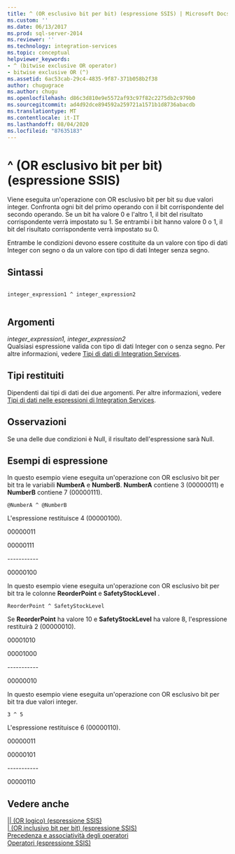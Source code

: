 ```yaml
---
title: ^ (OR esclusivo bit per bit) (espressione SSIS) | Microsoft Docs
ms.custom: ''
ms.date: 06/13/2017
ms.prod: sql-server-2014
ms.reviewer: ''
ms.technology: integration-services
ms.topic: conceptual
helpviewer_keywords:
- ^ (bitwise exclusive OR operator)
- bitwise exclusive OR (^)
ms.assetid: 6ac53cab-29c4-4835-9f87-371b058b2f38
author: chugugrace
ms.author: chugu
ms.openlocfilehash: d86c3d810e9e5572af93c97f82c2275db2c979b0
ms.sourcegitcommit: ad4d92dce894592a259721a1571b1d8736abacdb
ms.translationtype: MT
ms.contentlocale: it-IT
ms.lasthandoff: 08/04/2020
ms.locfileid: "87635183"
---
```

# <a name="-bitwise-exclusive-or-ssis-expression"></a>^ (OR esclusivo bit per bit) (espressione SSIS)
  Viene eseguita un'operazione con OR esclusivo bit per bit su due valori integer. Confronta ogni bit del primo operando con il bit corrispondente del secondo operando. Se un bit ha valore 0 e l'altro 1, il bit del risultato corrispondente verrà impostato su 1. Se entrambi i bit hanno valore 0 o 1, il bit del risultato corrispondente verrà impostato su 0.  
  
 Entrambe le condizioni devono essere costituite da un valore con tipo di dati Integer con segno o da un valore con tipo di dati Integer senza segno.  
  
## <a name="syntax"></a>Sintassi  
  
```  
  
integer_expression1 ^ integer_expression2  
  
```  
  
## <a name="arguments"></a>Argomenti  
 *integer_expression1, integer_expression2*  
 Qualsiasi espressione valida con tipo di dati Integer con o senza segno. Per altre informazioni, vedere [Tipi di dati di Integration Services](../data-flow/integration-services-data-types.md).  
  
## <a name="result-types"></a>Tipi restituiti  
 Dipendenti dai tipi di dati dei due argomenti. Per altre informazioni, vedere [Tipi di dati nelle espressioni di Integration Services](integration-services-data-types-in-expressions.md).  
  
## <a name="remarks"></a>Osservazioni  
 Se una delle due condizioni è Null, il risultato dell'espressione sarà Null.  
  
## <a name="expression-examples"></a>Esempi di espressione  
 In questo esempio viene eseguita un'operazione con OR esclusivo bit per bit tra le variabili **NumberA** e **NumberB**. **NumberA** contiene 3 (00000011) e **NumberB** contiene 7 (00000111).  
  
```  
@NumberA ^ @NumberB  
```  
  
 L'espressione restituisce 4 (00000100).  
  
 00000011  
  
 00000111  
  
 ----------\-  
  
 00000100  
  
 In questo esempio viene eseguita un'operazione con OR esclusivo bit per bit tra le colonne **ReorderPoint** e **SafetyStockLevel** .  
  
```  
ReorderPoint ^ SafetyStockLevel  
```  
  
 Se **ReorderPoint** ha valore 10 e **SafetyStockLevel** ha valore 8, l'espressione restituirà 2 (00000010).  
  
 00001010  
  
 00001000  
  
 ----------\-  
  
 00000010  
  
 In questo esempio viene eseguita un'operazione con OR esclusivo bit per bit tra due valori integer.  
  
```  
3 ^ 5   
```  
  
 L'espressione restituisce 6 (00000110).  
  
 00000011  
  
 00000101  
  
 ----------\-  
  
 00000110  
  
## <a name="see-also"></a>Vedere anche  
 [&#124;&#124; &#40;OR logico&#41; &#40;espressione SSIS&#41;](logical-or-ssis-expression.md)   
 [&#124; &#40;OR inclusivo bit per bit&#41; &#40;espressione SSIS&#41;](bitwise-inclusive-or-ssis-expression.md)   
 [Precedenza e associatività degli operatori](operator-precedence-and-associativity.md)   
 [Operatori &#40;espressione SSIS&#41;](operators-ssis-expression.md)  
  
  
